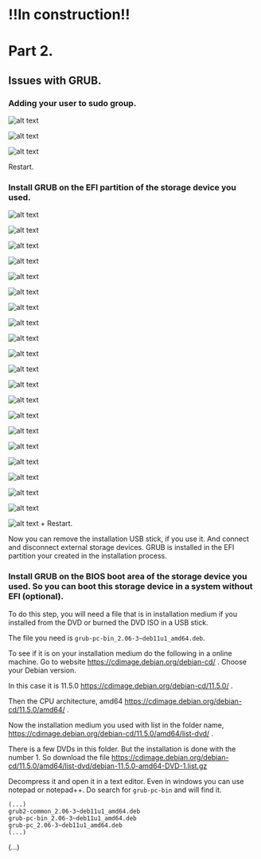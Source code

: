 # !!In construction!!

# Part 2.

## Issues with GRUB.
### Adding your user to sudo group.

![alt text](./images/VirtualBox_Debian_11.5-91.png)

![alt text](./images/VirtualBox_Debian_11.5-92.png)

![alt text](./images/VirtualBox_Debian_11.5-93.png)

Restart.

### Install GRUB on the EFI partition of the storage device you used.

![alt text](./images/VirtualBox_Debian_11.5-100.png)

![alt text](./images/VirtualBox_Debian_11.5-101.png)

![alt text](./images/VirtualBox_Debian_11.5-102.png)

![alt text](./images/VirtualBox_Debian_11.5-103.png)

![alt text](./images/VirtualBox_Debian_11.5-104.png)

![alt text](./images/VirtualBox_Debian_11.5-105.png)

![alt text](./images/VirtualBox_Debian_11.5-106.png)

![alt text](./images/VirtualBox_Debian_11.5-107.png)

![alt text](./images/VirtualBox_Debian_11.5-108.png)

![alt text](./images/VirtualBox_Debian_11.5-109.png)

![alt text](./images/VirtualBox_Debian_11.5-110.png)

![alt text](./images/VirtualBox_Debian_11.5-111.png)

![alt text](./images/VirtualBox_Debian_11.5-112.png)

![alt text](./images/VirtualBox_Debian_11.5-113.png)

![alt text](./images/VirtualBox_Debian_11.5-114.png)

![alt text](./images/VirtualBox_Debian_11.5-115.png)

![alt text](./images/VirtualBox_Debian_11.5-116.png)

![alt text](./images/VirtualBox_Debian_11.5-117.png)

![alt text](./images/VirtualBox_Debian_11.5-118.png)

![alt text](./images/VirtualBox_Debian_11.5-119.png)

![alt text](./images/VirtualBox_Debian_11.5-120.png)
+
Restart.

Now you can remove the installation USB stick, if you use it. And connect and disconnect external storage devices. GRUB is installed in the EFI partition your created in the installation process. 

### Install GRUB on the BIOS boot area of the storage device you used. So you can boot this storage device in a system without EFI (optional).

To do this step, you will need a file that is in installation medium if you installed from the DVD or burned the DVD ISO in a USB stick.

The file you need is `grub-pc-bin_2.06-3~deb11u1_amd64.deb`.

To see if it is on your installation medium do the following in a online machine. Go to website https://cdimage.debian.org/debian-cd/ . Choose your Debian version. 

In this case it is 11.5.0  https://cdimage.debian.org/debian-cd/11.5.0/ . 

Then the CPU architecture, amd64 https://cdimage.debian.org/debian-cd/11.5.0/amd64/ .

Now the installation medium you used with list in the folder name, https://cdimage.debian.org/debian-cd/11.5.0/amd64/list-dvd/ .

There is a few DVDs in this folder. But the installation is done with the number 1. So download the file https://cdimage.debian.org/debian-cd/11.5.0/amd64/list-dvd/debian-11.5.0-amd64-DVD-1.list.gz

Decompress it and open it in a text editor. Even in windows you can use notepad or notepad++. Do search for `grub-pc-bin` and will find it.

```
(...)
grub2-common_2.06-3~deb11u1_amd64.deb
grub-pc-bin_2.06-3~deb11u1_amd64.deb
grub-pc_2.06-3~deb11u1_amd64.deb
(...)
```


(...)
